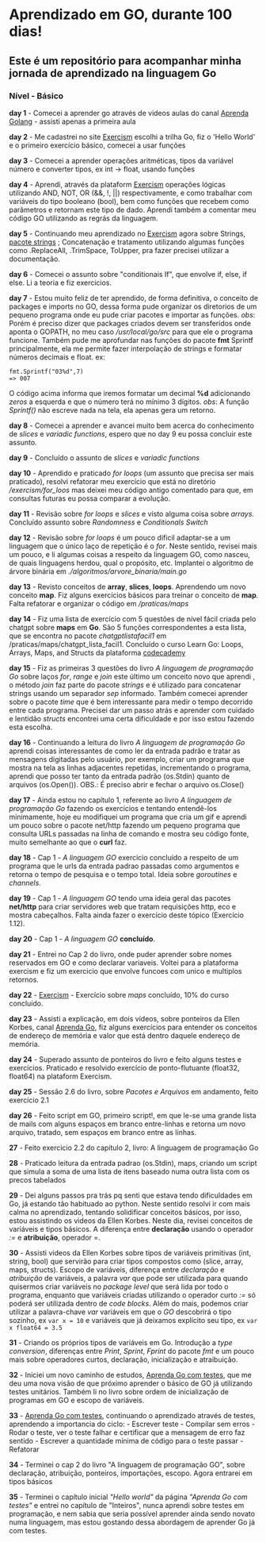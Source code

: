# Aprendizado em GO, durante 100 dias!

## Este é um repositório para acompanhar minha jornada de aprendizado na linguagem Go

### Nível - Básico

__day 1__ - Comecei a aprender go através de videos aulas do canal [Aprenda Golang](https://youtu.be/bOlnyWOjVIo?si=kdFFeu08PQa5Leu1) - assisti apenas a primeira aula

__day 2__ - Me cadastrei no site [Exercism](https://exercism.org) escolhi a trilha Go, fiz o 'Hello World' e o primeiro exercício básico, comecei a usar funções

__day 3__ - Comecei a aprender operações aritméticas, tipos da variável número e converter tipos, ex int -> float, usando funções 

__day 4__ - Aprendi, através da plataform [Exercism](https://exercism.org) operações lógicas utilizando AND, NOT, OR (&&, !, ||) respectivamente, e como trabalhar com variáveis do tipo booleano (bool), bem como funções que recebem como parâmetros e retornam
este tipo de dado. Aprendi também a comentar meu código GO utilizando as regrás da linguagem.

__day 5__ - Continuando meu aprendizado no [Exercism](https://exercism.org) agora sobre Strings, [pacote strings](https://pkg.go.dev/strings#pkg-functions) ; Concatenação e tratamento utilizando algumas funções como .ReplaceAll, .TrimSpace, ToUpper, pra fazer precisei utilizar a documentação. 

__day 6__ - Comecei o assunto sobre "conditionais If", que envolve if, else, if else. Li a teoria e fiz exercicios.

__day 7__ - Estou muito feliz de ter aprendido, de forma definitiva, o conceito de packages e imports no GO, dessa forma pude organizar os diretorios de um pequeno programa
onde eu pude criar pacotes e importar as funções. 
_obs_: Porém é preciso dizer que packages criados devem ser transferidos onde aponta o GOPATH, no meu caso _/usr/local/go/src_ para que ele o programa funcione.
Também pude me aprofundar nas funções do pacote __fmt__ Sprintf principalmente, ela me permite fazer interpolação de strings e formatar números decimais e float.
ex:
```
fmt.Sprintf("03%d",7)
=> 007
```
O código acima informa que iremos formatar um decimal __%d__ adicionando _zeros_ a esquerda e que o número terá no mínimo 3 dígitos.
_obs_: A função _Sprintf()_ não escreve nada na tela, ela apenas gera um retorno.

__day 8__ - Comecei a aprender e avancei muito bem acerca do conhecimento de _slices_ e _variadic functions_, espero que no day 9 eu possa concluir este assunto.

__day 9__ - Concluído o assunto de _slices_ e _variadic functions_

__day 10__ - Aprendido e praticado _for loops_ (um assunto que precisa ser mais praticado), resolvi refatorar meu exercício que está no diretório _/exercism/for_loos_ mas deixei meu código antigo comentado para que, em consultas futuras eu possa comparar a evolução.

__day 11__ - Revisão sobre _for loops_ e _slices_ e visto alguma coisa sobre _arrays_. Concluído assunto sobre _Randomness_ e _Conditionals Switch_

__day 12__ - Revisão sobre _for loops_ é um pouco dificil adaptar-se a um linguagem que o único laço de repetição é o _for_. Neste sentido, revisei mais um pouco, e li algumas coisas a respeito da linguagem GO, como nasceu, de quais linguagens herdou, qual o propósito, etc.
Implantei o algoritmo de árvore binária em _./algoritmos/arvore_binaria/main.go_

__day 13__ - Revisto conceitos de __array__, __slices__, __loops__. Aprendendo um novo conceito __map__. Fiz alguns exercícios básicos para treinar o conceito de __map__. Falta refatorar e organizar o código em _/praticas/maps_

__day 14__ - Fiz uma lista de exercício com 5 questões de nível fácil criada pelo chatgpt sobre __maps__ em __Go__. São 5 funções correspondentes a esta lista, que se encontra no pacote _chatgptlistafacil1_ em /praticas/maps/chatgpt_lista_facil1.
Concluído o curso Learn Go: Loops, Arrays, Maps, and Structs da plataforma [codecademy](https://www.codecademy.com/learn)

__day 15__ - Fiz as primeiras 3 questões do livro _A linguagem de programação Go_ sobre laços _for_, _range_ e _join_ este último um conceito novo que aprendi , o método _join_ faz parte do pacote _strings_ e é utilizado para concatenar strings usando um separador _sep_ informado. Também comecei aprender sobre o pacote _time_ que é bem interessante para medir o tempo decorrido entre cada programa. Precisei dar um passo atrás e aprender com cuidado e lentidão _structs_ encontrei uma certa dificuldade e por isso estou fazendo esta escolha.

__day 16__ - Continuando a leitura do livro _A linguagem de programação Go_ aprendi coisas interessantes de como ler da entrada padrão e tratar as mensagens digitadas pelo usuário, por exemplo, criar um programa que mostra na tela as linhas adjacentes repetidas, incrementando o programa, aprendi que posso ter tanto da entrada padrão (os.Stdin) quanto de arquivos (os.Open(<nome-do-arquivo>)). OBS.: É preciso abrir e fechar o arquivo os.Close()

__day 17__ - Ainda estou no capítulo 1, referente ao livro _A linguagem de programação Go_ fazendo os exercícios e tentando entendê-los minimamente, hoje eu modifiquei um programa que cria um gif e aprendi um pouco sobre o pacote net/http fazendo um pequeno programa que consulta URLs passadas na linha de comando e mostra seu código fonte, muito semelhante ao que o __curl__ faz.

__day 18__ - Cap 1 - _A linguagem GO_ exercicio concluido a respeito de um programa que le urls da entrada padrao passadas como argumentos e retorna o tempo de pesquisa e o tempo total. Ideia sobre _goroutines_ e _channels_.

__day 19__ - Cap 1 - _A linguagem GO_ tendo uma ideia geral das pacotes __net/http__ para criar servidores web que tratam requisições http, eco e mostra cabeçalhos. Falta ainda fazer o exercício deste tópico (Exercício 1.12).

__day 20__ - Cap 1 - _A linguagem GO_ __concluído__.

__day 21__ - Entrei no Cap 2 do livro, onde puder aprender sobre nomes reservados em GO e como declarar variaveis. Voltei para a plataforma exercism e fiz um exercicio que envolve funcoes com unico e multiplos retornos.

__day 22__ - [Exercism](https://exercism.org/tracks/go) - Exercício sobre _maps_ concluído, 10% do curso concluído.

__day 23__ - Assisti a explicação, em dois vídeos, sobre ponteiros da Ellen Korbes, canal [Aprenda Go](https://youtu.be/l2YJ-5GpGr8?si=P5R5nbwjIQVvR-xi), fiz alguns exercícios para entender os conceitos de endereço de memória e valor que está dentro daquele endereço de memória.

__day 24__ - Superado assunto de ponteiros do livro e feito alguns testes e exercícios. Praticado e resolvido exercício de ponto-flutuante (float32, float64) na plataform Exercism.

__day 25__ - Sessão 2.6 do livro, sobre _Pacotes e Arquivos_ em andamento, feito exercício 2.1

__day 26__ - Feito script em GO, primeiro script!, em que le-se uma grande lista de mails com alguns espaços em branco entre-linhas e retorna um novo arquivo, tratado,
sem espaços em branco entre as linhas.

__27__ - Feito exercicio 2.2 do capítulo 2, livro: A linguagem de programação Go

__28__ - Praticado leitura da entrada padrao (os.Stdin), maps, criando um script que simula a soma de uma lista de itens baseado numa outra lista com os precos tabelados

__29__ - Dei alguns passos pra trás pq senti que estava tendo dificuldades em Go, já estando tão habituado ao python. Neste sentido resolvi ir com mais calma no aprendizado, tentando solidificar conceitos básicos, por isso, estou assistindo os videos da Ellen Korbes. Neste dia, revisei conceitos de variáveis e tipos básicos. A diferença entre __declaração__ usando o operador _:=_ e __atribuição__, operador =.

__30__ - Assisti videos da Ellen Korbes sobre tipos de variáveis primitivas (int, string, bool) que servirão para criar tipos compostos como (slice, array, maps, structs). Escopo de variáveis, diferença entre _declaração_ e _atribuição_ de variáveis, a palavra _var_ que pode ser utilizada para quando quisermos criar variáveis no _package level_ que será lida por todo o programa, enquanto que variáveis criadas utilizando o operador curto _:=_ só poderá ser utilizada dentro de _code blocks_. Além do mais, podemos criar utilizar a palavra-chave _var_ variáveis em que o _GO_ descobrirá o tipo sozinho, ex ```var x = 10``` e variáveis que já deixamos explícito seu tipo, ex ```var x float64 = 3.5```

__31__ - Criando os próprios tipos de variáveis em Go. Introdução a _type conversion_, diferenças entre _Print_, _Sprint_, _Fprint_ do pacote _fmt_ e um pouco mais sobre operadores curtos, declaração, inicialização e atraibuição. 

__32__ - Iniciei um novo caminho de estudos, [Aprenda Go com testes](https://larien.gitbook.io/aprenda-go-com-testes/primeiros-passos-com-go/ola-mundo), que me deu uma nova visão de que próximo aprender o básico de GO já utilizando testes unitários. Também li no livro sobre ordem de inicialização de programas em GO e escopo de variáveis. 

__33__ - [Aprenda Go com testes](https://larien.gitbook.io/aprenda-go-com-testes/primeiros-passos-com-go/ola-mundo), continuando o aprendizado através de testes, aprendendo a importancia do ciclo: 
    - Escrever teste
    - Compilar sem erros
    - Rodar o teste, ver o teste falhar e certificar que a mensagem de erro faz sentido
    - Escrever a quantidade mínima de código para o teste passar
    - Refatorar

__34__ - Terminei o cap 2 do livro "A linguagem de programação GO", sobre declaração, atribuição, ponteiros, importações, escopo. Agora entrarei em tipos básicos

__35__ - Terminei o capítulo inicial _"Hello world"_ da página _"Aprenda Go com testes"_ e entrei no capítulo de "Inteiros", nunca aprendi sobre testes em programação, e nem sabia que seria possível aprender ainda sendo novato numa linguagem, mas estou gostando dessa abordagem de aprender Go já com testes.
